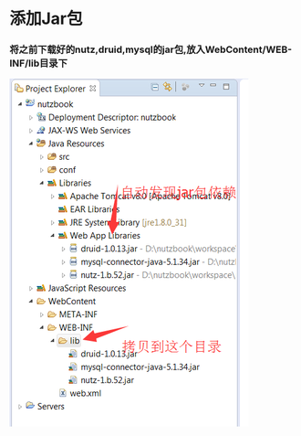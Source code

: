 # 添加Jar包

### 将之前下载好的nutz,druid,mysql的jar包,放入WebContent/WEB-INF/lib目录下

![添加Jar包](images/add_jars.png)

